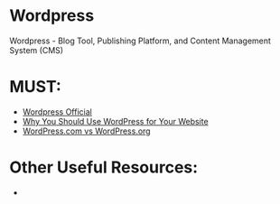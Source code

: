 # Wordpress
Wordpress - Blog Tool, Publishing Platform, and Content Management System (CMS)

# MUST:
<ul>
  <li><a href="https://wordpress.org/">Wordpress Official</a></li> 
  <li><a href="https://www.evernote.com/shard/s386/u/0/sh/85a15f25-9ba1-4fdf-9213-324c0001306d/1516238c95fe4233f99bf6620536f57d">Why You Should Use WordPress for Your Website</a></li> 
  <li><a href="https://www.evernote.com/shard/s386/u/0/sh/08999719-a8b5-450e-88a3-a168eb92ac95/486c0966ca922855e6754fe4677b4b53">WordPress.com vs WordPress.org</a></li> 

</ul>

# Other Useful Resources:
<ul>
  <li><a href=""></a></li>
</ul
